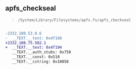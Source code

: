 ## apfs_checkseal

> `/System/Library/Filesystems/apfs.fs/apfs_checkseal`

```diff

-2332.100.53.0.6
-  __TEXT.__text: 0x4f168
+2332.100.75.502.1
+  __TEXT.__text: 0x4f194
   __TEXT.__auth_stubs: 0x750
   __TEXT.__const: 0x510
   __TEXT.__cstring: 0x10058

```
